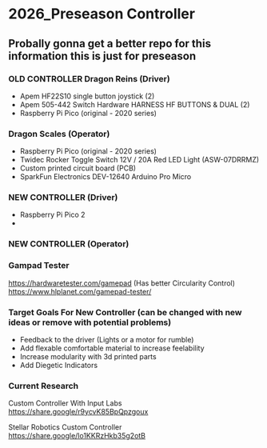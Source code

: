 # 2026_Preseason Controller

## Probally gonna get a better repo for this information this is just for preseason
### OLD CONTROLLER Dragon Reins (Driver)
- Apem HF22S10 single button joystick (2)
- Apem 505-442 Switch Hardware HARNESS HF BUTTONS & DUAL (2)
- Raspberry Pi Pico (original - 2020 series)

### Dragon Scales (Operator)
- Raspberry Pi Pico (original - 2020 series)
- Twidec Rocker Toggle Switch 12V / 20A Red LED Light (ASW-07DRRMZ)
- Custom printed circuit board (PCB)
- SparkFun Electronics DEV-12640 Arduino Pro Micro

### NEW CONTROLLER (Driver)
- Raspberry Pi Pico 2
- 

### NEW CONTROLLER (Operator)


### Gampad Tester
https://hardwaretester.com/gamepad
(Has better Circularity Control) https://www.hlplanet.com/gamepad-tester/

### Target Goals For New Controller (can be changed with new ideas or remove with potential problems)
- Feedback to the driver (Lights or a motor for rumble)
- Add flexable comfortable material to increase feelability
- Increase modularity with 3d printed parts
- Add Diegetic Indicators


### Current Research

Custom Controller With Input Labs https://share.google/r9ycvK85BpQpzgoux

Stellar Robotics Custom Controller https://share.google/lo1KKRzHkb35g2otB
